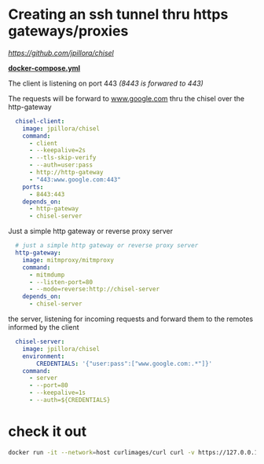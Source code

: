 # Creating an ssh tunnel thru https gateways/proxies
_https://github.com/jpillora/chisel_

**[docker-compose.yml](docker-compose.yml)**


The client is listening on port 443  _(8443 is forwared to 443)_

The requests will be forward to www.google.com thru the chisel over the http-gateway
```yaml
  chisel-client:
    image: jpillora/chisel
    command:
      - client
      - --keepalive=2s 
      - --tls-skip-verify
      - --auth=user:pass
      - http://http-gateway 
      - "443:www.google.com:443"
    ports: 
      - 8443:443
    depends_on:
      - http-gateway
      - chisel-server
```

Just a simple http gateway or reverse proxy server

```yaml   
  # just a simple http gateway or reverse proxy server
  http-gateway:
    image: mitmproxy/mitmproxy
    command:
      - mitmdump
      - --listen-port=80
      - --mode=reverse:http://chisel-server
    depends_on:
      - chisel-server
```

the server, listening for incoming requests and forward them to the remotes informed by the client

```yaml      
  chisel-server:
    image: jpillora/chisel
    environment: 
        CREDENTIALS: '{"user:pass":["www.google.com:.*"]}'
    command:
      - server
      - --port=80 
      - --keepalive=1s
      - --auth=${CREDENTIALS}
```

# check it out
```bash
docker run -it --network=host curlimages/curl curl -v https://127.0.0.1:8443 --insecure
```
